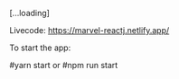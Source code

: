 [...loading]

Livecode: https://marvel-reactj.netlify.app/

To start the app: 

#yarn start
or
#npm run start
